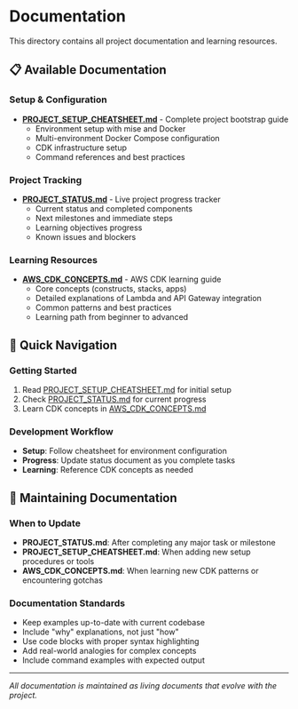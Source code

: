 # Documentation

This directory contains all project documentation and learning resources.

## 📋 Available Documentation

### Setup & Configuration
- **[PROJECT_SETUP_CHEATSHEET.md](./PROJECT_SETUP_CHEATSHEET.md)** - Complete project bootstrap guide
  - Environment setup with mise and Docker
  - Multi-environment Docker Compose configuration
  - CDK infrastructure setup
  - Command references and best practices

### Project Tracking
- **[PROJECT_STATUS.md](./PROJECT_STATUS.md)** - Live project progress tracker
  - Current status and completed components
  - Next milestones and immediate steps
  - Learning objectives progress
  - Known issues and blockers

### Learning Resources
- **[AWS_CDK_CONCEPTS.md](./AWS_CDK_CONCEPTS.md)** - AWS CDK learning guide
  - Core concepts (constructs, stacks, apps)
  - Detailed explanations of Lambda and API Gateway integration
  - Common patterns and best practices
  - Learning path from beginner to advanced

## 🎯 Quick Navigation

### Getting Started
1. Read [PROJECT_SETUP_CHEATSHEET.md](./PROJECT_SETUP_CHEATSHEET.md) for initial setup
2. Check [PROJECT_STATUS.md](./PROJECT_STATUS.md) for current progress
3. Learn CDK concepts in [AWS_CDK_CONCEPTS.md](./AWS_CDK_CONCEPTS.md)

### Development Workflow
- **Setup**: Follow cheatsheet for environment configuration
- **Progress**: Update status document as you complete tasks
- **Learning**: Reference CDK concepts as needed

## 📝 Maintaining Documentation

### When to Update

- **PROJECT_STATUS.md**: After completing any major task or milestone
- **PROJECT_SETUP_CHEATSHEET.md**: When adding new setup procedures or tools
- **AWS_CDK_CONCEPTS.md**: When learning new CDK patterns or encountering gotchas

### Documentation Standards

- Keep examples up-to-date with current codebase
- Include "why" explanations, not just "how"
- Use code blocks with proper syntax highlighting
- Add real-world analogies for complex concepts
- Include command examples with expected output

---

*All documentation is maintained as living documents that evolve with the project.*